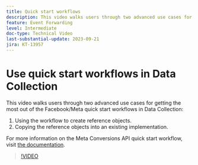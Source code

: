 ```yaml
---
title: Quick start workflows
description: This video walks users through two advanced use cases for getting the most out of the Facebook/Meta quick start workflows in data collection.
feature: Event Forwarding
level: Intermediate
doc-type: Technical Video
last-substantial-update: 2023-09-21
jira: KT-13957
---
```

# Use quick start workflows in Data Collection


This video walks users through two advanced use cases for getting the most out of the Facebook/Meta quick start workflows in Data Collection:

1. Using the workflow to create reference objects. 
1. Copying the reference objects into an existing implementation.

For more information on the Meta Conversions API quick start workflow, visit [the documentation](https://experienceleague.adobe.com/docs/experience-platform/tags/extensions/server/meta/overview.html?lang=en#quick-start).

>[!VIDEO](https://video.tv.adobe.com/v/3424501?learn=on)



